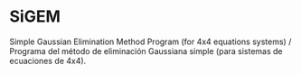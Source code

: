 # SiGEM
Simple Gaussian Elimination Method Program (for 4x4 equations systems) / Programa del método de eliminación Gaussiana simple (para sistemas de ecuaciones de 4x4).
